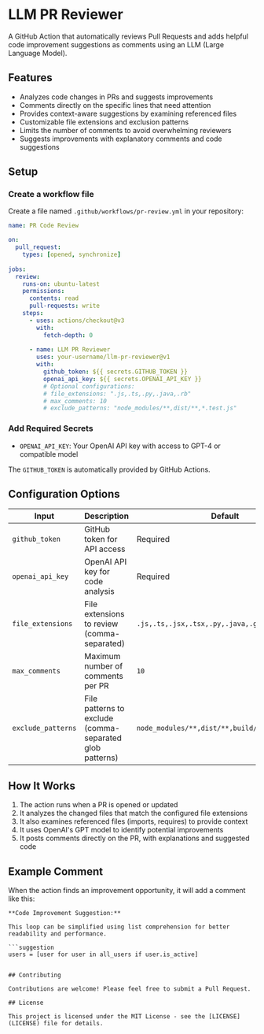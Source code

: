# LLM PR Reviewer

A GitHub Action that automatically reviews Pull Requests and adds helpful code improvement suggestions as comments using an LLM (Large Language Model).

## Features

- Analyzes code changes in PRs and suggests improvements
- Comments directly on the specific lines that need attention
- Provides context-aware suggestions by examining referenced files
- Customizable file extensions and exclusion patterns
- Limits the number of comments to avoid overwhelming reviewers
- Suggests improvements with explanatory comments and code suggestions

## Setup

### Create a workflow file

Create a file named `.github/workflows/pr-review.yml` in your repository:

```yaml
name: PR Code Review

on:
  pull_request:
    types: [opened, synchronize]
    
jobs:
  review:
    runs-on: ubuntu-latest
    permissions:
      contents: read
      pull-requests: write
    steps:
      - uses: actions/checkout@v3
        with:
          fetch-depth: 0
      
      - name: LLM PR Reviewer
        uses: your-username/llm-pr-reviewer@v1
        with:
          github_token: ${{ secrets.GITHUB_TOKEN }}
          openai_api_key: ${{ secrets.OPENAI_API_KEY }}
          # Optional configurations:
          # file_extensions: ".js,.ts,.py,.java,.rb"
          # max_comments: 10
          # exclude_patterns: "node_modules/**,dist/**,*.test.js"
```

### Add Required Secrets

- `OPENAI_API_KEY`: Your OpenAI API key with access to GPT-4 or compatible model

The `GITHUB_TOKEN` is automatically provided by GitHub Actions.

## Configuration Options

| Input | Description | Default |
|-------|-------------|---------|
| `github_token` | GitHub token for API access | Required |
| `openai_api_key` | OpenAI API key for code analysis | Required |
| `file_extensions` | File extensions to review (comma-separated) | `.js,.ts,.jsx,.tsx,.py,.java,.go,.rb,.php,.cs` |
| `max_comments` | Maximum number of comments per PR | `10` |
| `exclude_patterns` | File patterns to exclude (comma-separated glob patterns) | `node_modules/**,dist/**,build/**,**/*.min.js` |

## How It Works

1. The action runs when a PR is opened or updated
2. It analyzes the changed files that match the configured file extensions
3. It also examines referenced files (imports, requires) to provide context
4. It uses OpenAI's GPT model to identify potential improvements
5. It posts comments directly on the PR, with explanations and suggested code

## Example Comment

When the action finds an improvement opportunity, it will add a comment like this:

```
**Code Improvement Suggestion:**

This loop can be simplified using list comprehension for better readability and performance.

```suggestion
users = [user for user in all_users if user.is_active]
```
```

## Contributing

Contributions are welcome! Please feel free to submit a Pull Request.

## License

This project is licensed under the MIT License - see the [LICENSE](LICENSE) file for details.
